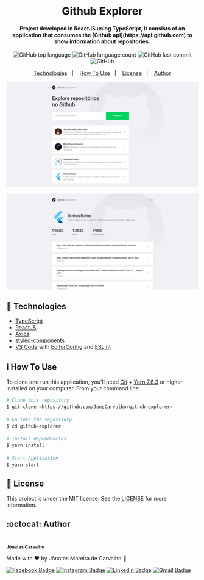 <h1 align="center">
    Github Explorer
</h1>

<h4 align="center">
  Project developed in ReactJS using TypeScript, it consists of an application that consumes the [Github api](https://api.github.com) to show information about repositories.
</h4>
<p align="center">

  <img alt="GitHub top language" src="https://img.shields.io/github/languages/top/JonsCarvalho/github-explorer?style=for-the-badge">

  <img alt="GitHub language count" src="https://img.shields.io/github/languages/count/JonsCarvalho/github-explorer?style=for-the-badge">

  <img alt="GitHub last commit" src="https://img.shields.io/github/last-commit/JonsCarvalho/github-explorer?style=for-the-badge">

  <img alt="GitHub" src="https://img.shields.io/github/license/JonsCarvalho/github-explorer?style=for-the-badge">

</p>

<p align="center">
  <a href="#rocket-technologies">Technologies</a>&nbsp;&nbsp;&nbsp;|&nbsp;&nbsp;&nbsp;
  <a href="#information_source-how-to-use">How To Use</a>&nbsp;&nbsp;&nbsp;|&nbsp;&nbsp;&nbsp;
  <a href="#memo-license">License</a>&nbsp;&nbsp;&nbsp;|&nbsp;&nbsp;&nbsp;
  <a href="#octocat-author">Author</a>
</p>


<p align="center">
  <img alt="Demo 00 on Localhost" src="./src/assets/banner00.png">
</p>

<p align="center">
  <img alt="Demo 01 on Localhost" src="./src/assets/banner01.png">
</p>


## :rocket: Technologies

-  [TypeScript](https://www.typescriptlang.org/)
-  [ReactJS](https://reactjs.org/)
-  [Axios](https://github.com/axios/axios)
-  [styled-components](https://www.styled-components.com/)
-  [VS Code][vc] with [EditorConfig][vceditconfig] and [ESLint][vceslint]

## :information_source: How To Use

To clone and run this application, you'll need [Git](https://git-scm.com) + [Yarn 7.8.3][yarn] or higher installed on your computer. From your command line:


```bash
# Clone this repository
$ git clone <https://github.com/JonsCarvalho/github-explorer>

# Go into the repository
$ cd github-explorer

# Install dependencies
$ yarn install

# Start Application
$ yarn start

```

## :memo: License
This project is under the MIT license. See the [LICENSE](https://github.com/JonsCarvalho/github-explorer/blob/master/LICENSE.md) for more information.

## :octocat: Author

<a href="https://github.com/JonsCarvalho/">
 <img style="border-radius: 50%;" src="https://instagram.fgnm3-1.fna.fbcdn.net/v/t51.2885-15/sh0.08/e35/s750x750/52681227_1093077257544412_4231522194413210212_n.jpg?_nc_ht=instagram.fgnm3-1.fna.fbcdn.net&_nc_cat=104&_nc_ohc=40FEU5nRmAgAX_-2Dkq&oh=755023013cad1db081b9fc5b1d176850&oe=5F7954BA" width="100px;" alt=""/>
 <br />
 <sub><b>Jônatas Carvalho</b></sub>
</a>

Made with :heart: by Jônatas Moreira de Carvalho :vulcan_salute:

[![Facebook Badge](https://img.shields.io/badge/-Jônatas%20Carvalho-1ca0f1?style=flat-square&labelColor=1ca0f1&logo=facebook&logoColor=white&link=https://www.facebook.com/J.o.n.a.t.a.s.C.a.r.v.a.l.h.o.w/)](https://www.facebook.com/J.o.n.a.t.a.s.C.a.r.v.a.l.h.o.w/) [![Instagram Badge](https://img.shields.io/badge/-@jonscarvalho-purple?style=flat-square&labelColor=purple&logo=instagram&logoColor=white&link=https://www.instagram.com/jonscarvalho/)](https://www.instagram.com/jonscarvalho/) [![Linkedin Badge](https://img.shields.io/badge/-Jônatas-blue?style=flat-square&logo=Linkedin&logoColor=white&link=https://www.linkedin.com/in/jonscarvalho/)](https://www.linkedin.com/in/jonscarvalho/) [![Gmail Badge](https://img.shields.io/badge/-jonatascarvalhow@gmail.com-c14438?style=flat-square&logo=Gmail&logoColor=white&link=mailto:jonatascarvalhow@gmail.com)](mailto:jonatascarvalhow@gmail.com)

[yarn]: https://yarnpkg.com/
[vc]: https://code.visualstudio.com/
[vceditconfig]: https://marketplace.visualstudio.com/items?itemName=EditorConfig.EditorConfig
[vceslint]: https://marketplace.visualstudio.com/items?itemName=dbaeumer.vscode-eslint
